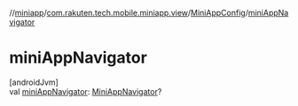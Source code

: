 //[miniapp](../../../index.md)/[com.rakuten.tech.mobile.miniapp.view](../index.md)/[MiniAppConfig](index.md)/[miniAppNavigator](mini-app-navigator.md)

# miniAppNavigator

[androidJvm]\
val [miniAppNavigator](mini-app-navigator.md): [MiniAppNavigator](../../com.rakuten.tech.mobile.miniapp.navigator/-mini-app-navigator/index.md)?
